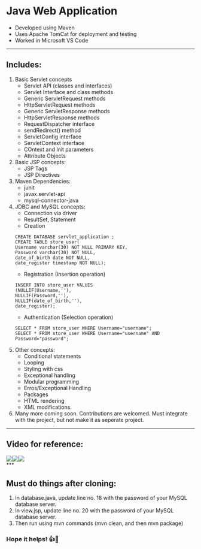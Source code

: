 # Java Web Application
* Developed using Maven
* Uses Apache TomCat for deployment and testing
* Worked in Microsoft VS Code 

*** 
## Includes:
1.  Basic Servlet concepts
    * Servlet API (classes and interfaces)
    * Servlet Interface and class methods
    * Generic ServletRequest methods
    * HttpServletRequest methods
    * Generic ServletResponse methods
    * HttpServletResponse methods
    * RequestDispatcher interface
    * sendRedirect() method
    * ServletConfig interface
    * ServletContext interface
    * COntext and Init parameters
    * Attribute Objects
2. Basic JSP concepts:
    * JSP Tags
    * JSP Directives
3. Maven Dependencies:
    * junit
    * javax.servlet-api
    * mysql-connector-java
4. JDBC and MySQL concepts:
    * Connection via driver
    * ResultSet, Statement
    * Creation 
    ```mysql
    CREATE DATABASE servlet_application ;
    CREATE TABLE store_user(
    Username varchar(30) NOT NULL PRIMARY KEY,
    Password varchar(30) NOT NULL,
    date_of_birth date NOT NULL,
    date_register timestamp NOT NULL);
    ```
    * Registration (Insertion operation)
    ```mysql
    INSERT INTO store_user VALUES
    (NULLIF(Username,''), 
    NULLIF(Password,''), 
    NULLIF(date_of_birth,''), 
    date_register);
    ```
    * Authentication (Selection operation)
    ```mysql
    SELECT * FROM store_user WHERE Username="username";
    SELECT * FROM store_user WHERE Username="username" AND Password="password";
    ```
5. Other concepts:
    * Conditional statements
    * Looping
    * Styling with css
    * Exceptional handling
    * Modular programming
    * Erros/Exceptional Handling
    * Packages
    * HTML rendering
    * XML modifications.
6. Many more coming soon. Contributions are welcomed. Must integrate with the project, but not make it as seperate project. 

*** 
## Video for reference:
<div style="display: flex; flex-wrap: wrap">
   <a href="https://youtu.be/T33X5lPYWS4" target="_blank" rel="noopener noreferrer">
      <img src="http://img.youtube.com/vi/T33X5lPYWS4/0.jpg">
   </a>
   <a href="https://youtu.be/4QQ3e1vVwdU" target="_blank" rel="noopener noreferrer">
      <img src="http://img.youtube.com/vi/4QQ3e1vVwdU/0.jpg">
   </a>
   <a href="https://youtu.be/mbE3nve0G90" target="_blank" rel="noopener noreferrer">
      <img src="http://img.youtube.com/vi/mbE3nve0G90/0.jpg">
   </a>
</div>
***

## Must do things after cloning:
1. In database.java, update line no. 18 with the password of your MySQL database server.
2. In view.jsp, update line no. 20 with the password of your MySQL database server.
3. Then run using mvn commands (mvn clean, and then mvn package)

### Hope it helps! 👍🙂
